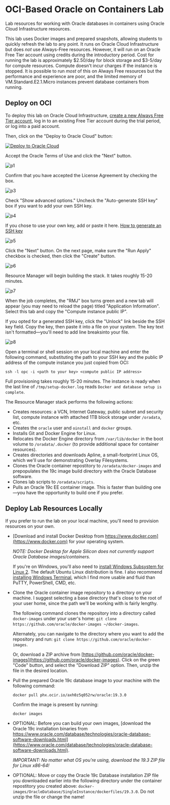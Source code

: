 # OCI-Based Oracle on Containers Lab
Lab resources for working with Oracle databases in containers using Oracle Cloud Infrastructure resources.

This lab uses Docker images and prepared snapshots, allowing students to quickly refresh the lab to any point. It runs on Oracle Cloud Infrastructure but does *not* use Always-Free resources. However, it will run on an Oracle Free Tier account using credits during the introductory period. Cost for running the lab is approximately $2.50/day for block storage and $3-5/day for compute resources. Compute doesn't incur charges if the instance is stopped. It is possible to run *most* of this on Always Free resources but the performance and experience are poor, and the limited memory of VM.Standard.E2.1.Micro instances prevent database containers from running.

## Deploy on OCI
To deploy this lab on Oracle Cloud Infrastructure, [create a new Always Free Tier account](https://signup.cloud.oracle.com), log in to an existing Free Tier account during the trial period, or log into a paid account.

Then, click on the "Deploy to Oracle Cloud" button:

[![Deploy to Oracle Cloud](https://oci-resourcemanager-plugin.plugins.oci.oraclecloud.com/latest/deploy-to-oracle-cloud.svg)](https://cloud.oracle.com/resourcemanager/stacks/create?zipUrl=https://github.com/oraclesean/RMOUG2023/releases/latest/download/RMOUG-lab.zip)

Accept the Oracle Terms of Use and click the "Next" button.

![p1](/images/p1.png)

Confirm that you have accepted the License Agreement by checking the box.

![p3](/images/p3.png)

Check "Show advanced options." Uncheck the "Auto-generate SSH key" box if you want to add your own SSH key.

![p4](/images/p4.png)

If you chose to use your own key, add or paste it here.  [How to generate an SSH key](https://docs.oracle.com/en/cloud/cloud-at-customer/occ-get-started/generate-ssh-key-pair.html)

![p5](/images/p5.png)

Click the "Next" button. On the next page, make sure the "Run Apply" checkbox is checked, then click the "Create" button.

![p6](/images/p6.png)

Resource Manager will begin building the stack. It takes roughly 15-20 minutes.

![p7](/images/p7.png)

When the job completes, the "RMJ" box turns green and a new tab will appear (you may need to reload the page) titled "Application Information". Select this tab and copy the "Compute instance public IP". 

If you opted for a generated SSH key, click the "Unlock" link beside the SSH key field. Copy the key, then paste it into a file on your system. The key text isn't formatted—you'll need to add line breaksinto your file.

![p8](/images/p8.png)

Open a terminal or shell session on your local machine and enter the following command, substituting the path to your SSH key and the public IP address of the compute instance you just copied from OCI:

```
ssh -l opc -i <path to your key> <compute public IP address>
```

Full provisioning takes roughly 15-20 minutes. The instance is ready when the last line of  `/tmp/setup-docker.log` reads `Docker and database setup is complete`.

The Resource Manager stack performs the following actions:
* Creates resources: a VCN, Internet Gateway, public subnet and security list, compute instance with attached 1TB block storage under `/oradata`, etc.
* Creates the `oracle` user and `oinstall` and `docker` groups.
* Installs Git and Docker Engine for Linux.
* Relocates the Docker Engine directory from `/var/lib/docker` in the boot volume to `/oradata/.docker` (to provide additional space for container resources).
* Creates directories and downloads Apline, a small-footprint Linux OS, which we'll use for demonstrating Overlay Filesystems.
* Clones the Oracle container repostitory to `/oradata/docker-images` and prepopulates the 19c image build directory with the Oracle Database software.
* Clones lab scripts to `/oradata/scripts`.
* Pulls an Oracle 19c EE container image. This is faster than building one—you have the opportunity to build one if you prefer.

## Deploy Lab Resources Locally
If you prefer to run the lab on your local machine, you'll need to provision resources on your own.

* [Download and install Docker Desktop from https://www.docker.com](https://www.docker.com) for your operating system.

    *NOTE: Docker Desktop for Apple Silicon does _not_ currently support Oracle Database images/containers.*

    If you're on Windows, you'll also need to [install Windows Subsystem for Linux 2](https://learn.microsoft.com/en-us/windows/wsl/install). The default Ubuntu Linux distribution is fine. I also recommend [installing Windows Terminal](https://learn.microsoft.com/en-us/windows/terminal/install), which I find more usable and fluid than PuTTY, PowerShell, CMD, etc.

* Clone the Oracle container image repository to a directory on your machine. I suggest selecting a base directory that's close to the root of your user home, since the path we'll be working with is fairly lengthy.

    The following command clones the repository into a directory called `docker-images` under your user's home: `git clone https://github.com/oracle/docker-images ~/docker-images`. 

    Alternately, you can navigate to the directory where you want to add the repository and run: `git clone https://github.com/oracle/docker-images`.

    Or, download a ZIP archive from [https://github.com/oracle/docker-images](https://github.com/oracle/docker-images). Click on the green "Code" button, and select the "Download ZIP" option. Then, unzip the file in the desired location.

* Pull the prepared Oracle 19c database image to your machine with the following command: 

    `docker pull phx.ocir.io/axh0z5q052rw/oracle:19.3.0`

    Confirm the image is present by running:

    `docker images`

* OPTIONAL: Before you can build your own images, [download the Oracle 19c installation binaries from https://www.oracle.com/database/technologies/oracle-database-software-downloads.html](https://www.oracle.com/database/technologies/oracle-database-software-downloads.html).

    *IMPORTANT: No matter what OS you're using, download the 19.3 ZIP file for Linux x86-64!*

* OPTIONAL: Move or copy the Oracle 19c Database installation ZIP file you downloaded earlier into the following directory under the container repostitory you created above: `docker-images/OracleDatabase/SingleInstance/dockerfiles/19.3.0`. Do not unzip the file or change the name!

